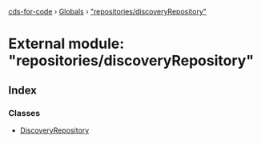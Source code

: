 [cds-for-code](../README.md) › [Globals](../globals.md) › ["repositories/discoveryRepository"](_repositories_discoveryrepository_.md)

# External module: "repositories/discoveryRepository"

## Index

### Classes

* [DiscoveryRepository](../classes/_repositories_discoveryrepository_.discoveryrepository.md)
